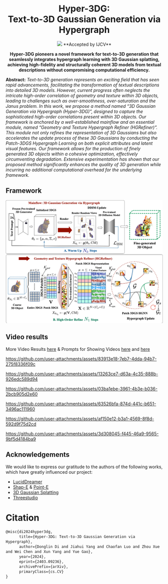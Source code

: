 <div align="center">

# Hyper-3DG:<br> Text-to-3D Gaussian Generation via Hypergraph


<p align="center">
<a href="https://arxiv.org/abs/2403.09236"><img src="https://img.shields.io/badge/Arxiv-2403.09236-B31B1B.svg"></a>
<a >  **Accepted by IJCV** </a>
</p>


**Hyper-3DG pioneers a novel framework for text-to-3D generation that seamlessly integrates hypergraph learning with 3D Gaussian splatting, achieving high-fidelity and structurally coherent 3D models from textual descriptions without compromising computational efficiency.**


</div>



**Abstract:** *Text-to-3D generation represents an exciting field that has seen rapid advancements, facilitating the transformation of textual descriptions into detailed 3D models. However, current progress often neglects the intricate high-order correlation of geometry and texture within 3D objects, leading to challenges such as over-smoothness, over-saturation and the Janus problem. In this work, we propose a method named “3D Gaussian Generation via Hypergraph (Hyper-3DG)”, designed to capture the sophisticated high-order correlations present within 3D objects. Our framework is anchored by a well-established mainflow and an essential module, named “Geometry and Texture Hypergraph Refiner (HGRefiner)”. This module not only refines the representation of 3D Gaussians but also accelerates the update process of these 3D Gaussians by conducting the Patch-3DGS Hypergraph Learning on both explicit attributes and latent visual features. Our framework allows for the production of finely generated 3D objects within a cohesive optimization, effectively circumventing degradation. Extensive experimentation has shown that our proposed method significantly enhances the quality of 3D generation while incurring no additional computational overhead for the underlying framework.*
## Framework
![Hyper-3DG framework](contents/fig_framework.png)

## Video results 
More Video Results [here](contents/Supplementary_material) & Prompts for Showing Videos [here](contents/Supplementary_material/comparison/prompts.txt) and [here](contents/Supplementary_material/user_study/user_study_prompts.txt)

https://github.com/user-attachments/assets/83913e18-7eb7-4dda-94b7-275f8336f09c

https://github.com/user-attachments/assets/13263ce7-d63a-4c35-888b-926edc589d94

https://github.com/user-attachments/assets/03ba1ebe-3961-4b3e-b036-2bcb905d2e60

https://github.com/user-attachments/assets/63526bfa-874d-441c-b651-3496ac111960

https://github.com/user-attachments/assets/af150e12-b3a1-4569-8f8d-592d9f75d2cd

https://github.com/user-attachments/assets/3d308045-f445-46a9-9565-9bf5d4184ba9



## Acknowledgements

We would like to express our gratitude to the authors of the following works, which have greatly influenced our project:

- [LucidDreamer](https://github.com/EnVision-Research/LucidDreamer)
- [Shap-E](https://github.com/openai/shap-e) & [Point-E](https://github.com/openai/point-e)
- [3D Gaussian Splatting](https://github.com/graphdeco-inria/gaussian-splatting)
- [Threestudio](https://github.com/threestudio-project/threestudio)


# Citation
```shell
@misc{di2024hyper3dg,
      title={Hyper-3DG: Text-to-3D Gaussian Generation via Hypergraph}, 
      author={Donglin Di and Jiahui Yang and Chaofan Luo and Zhou Xue and Wei Chen and Xun Yang and Yue Gao},
      year={2024},
      eprint={2403.09236},
      archivePrefix={arXiv},
      primaryClass={cs.CV}
}
```




<!-- #### A DSLR Photo of a bald eagle
![A DSLR Photo of a bald eagle](./contents/a_bald_eagle.gif)

#### A DSLR Photo of a bloody lion with sharp tooth
![A DSLR Photo of a bloody lion with sharp tooth](./contents/a_bloody_lion_with_sharp_tooth.gif)

#### A pair of green headphones
![A pair of green headphones](./contents/a_pair_of_green_headphones.gif)
https://github.com/user-attachments/assets/8f15a379-cfcc-47be-9c0b-1aeec79dd9fb 

#### A cat wearing armor
![A cat wearing armor](./contents/a_cat_wearing_armor.gif)

#### A DSLR photo of a handbag
![A DSLR photo of a handbag](./contents/a_handbag.gif)

#### A DSLR photo of a pink luxury family SUV
![A DSLR photo of a pink luxury family SUV](./contents/a_pink_suv.gif)

#### A sleek cyberpunk fighter jet adorned with neon lights and chrome plating, ultra realistic, 8k, HD
![A sleek cyberpunk fighter jet adorned with neon lights and chrome plating, ultra realistic, 8k, HD](./contents/a_sleek_fighter.gif)

#### a steam engine train, high resolution
![a steam engine train, high resolution](./contents/a_steam_train.gif)

#### An apple
![An apple](./contents/an_apple.gif)

#### flamethrower, with fire, scifi, cyberpunk, photorealistic, 8K, HD
![](./contents/a_flamethrower.gif)

#### A DSLR photo of a corgi
![](./contents/a_corgi.gif)

#### A classic packard car
![flamethrower, with fire, scifi, cyberpunk, photorealistic, 8K, HD](./contents/a_packard_car.gif)

#### A ceramic lion
https://github.com/yjhboy/Hyper3DG/assets/101305907/0731db49-c0f8-4085-9bf0-ce5d6c6d3bb9

#### a tulip
https://github.com/yjhboy/Hyper3DG/assets/101305907/b57d9e54-030b-43c4-9bf4-398ffbac0fd9

#### an astronaut in sand beach
https://github.com/yjhboy/Hyper3DG/assets/101305907/423b248f-c150-4e9b-a007-510e6feb90fc

#### an ice cream
https://github.com/yjhboy/Hyper3DG/assets/101305907/3048f859-04eb-4b87-91c6-66ab9766b6f1

#### A beagle in a detectives outfit
https://github.com/yjhboy/Hyper3DG/assets/101305907/d25f8f28-f1ea-4b2f-986b-2b4a68c95bc9 -->





